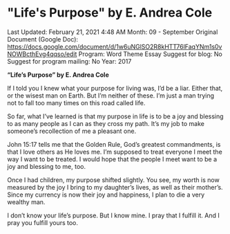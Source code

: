 # "Life's Purpose" by E. Andrea Cole

Last Updated: February 21, 2021 4:48 AM
Month: 09 - September
Original Document (Google Doc): https://docs.google.com/document/d/1w6uNGlSO2R8kHTT76lFaqYNm1s0vNOWBcthEvg4qqso/edit
Program: Word Theme Essay
Suggest for blog: No
Suggest for program mailing: No
Year: 2017

**“Life’s Purpose” by E. Andrea Cole**

If I told you I knew what your purpose for living was, I’d be a liar. Either that, or the wisest man on Earth. But I’m neither of these. I’m just a man trying not to fall too many times on this road called life.

So far, what I’ve learned is that my purpose in life is to be a joy and blessing to as many people as I can as they cross my path. It’s my job to make someone’s recollection of me a pleasant one.

John 15:17 tells me that the Golden Rule, God’s greatest commandments, is that I love others as He loves me. I’m supposed to treat everyone I meet the way I want to be treated. I would hope that the people I meet want to be a joy and blessing to me, too.

Once I had children, my purpose shifted slightly. You see, my worth is now measured by the joy I bring to my daughter’s lives, as well as their mother’s. Since my currency is now their joy and happiness, I plan to die a very wealthy man.

I don’t know your life’s purpose. But I know mine. I pray that I fulfill it. And I pray you fulfill yours too.